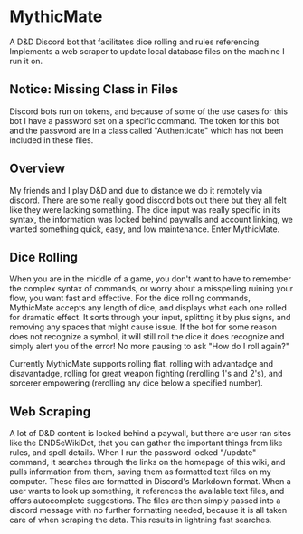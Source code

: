 # MythicMate
A D&amp;D Discord bot that facilitates dice rolling and rules referencing. Implements a web scraper to update local database files on the machine I run it on.

## Notice: Missing Class in Files
Discord bots run on tokens, and because of some of the use cases for this bot I have a password set on a specific command. The token for this bot and the password are in a class called "Authenticate" which has not been included in these files.

## Overview
My friends and I play D&amp;D and due to distance we do it remotely via discord. There are some really good discord bots out there but they all felt like they were lacking something. The dice input was really specific in its syntax, the information was locked behind paywalls and account linking, we wanted something quick, easy, and low maintenance. Enter MythicMate.

## Dice Rolling
When you are in the middle of a game, you don't want to have to remember the complex syntax of commands, or worry about a misspelling ruining your flow, you want fast and effective. For the dice rolling commands, MythicMate accepts any length of dice, and displays what each one rolled for dramatic effect. It sorts through your input, splitting it by plus signs, and removing any spaces that might cause issue. If the bot for some reason does not recognize a symbol, it will still roll the dice it does recognize and simply alert you of the error! No more pausing to ask "How do I roll again?"

Currently MythicMate supports rolling flat, rolling with advantadge and disavantadge, rolling for great weapon fighting (rerolling 1's and 2's), and sorcerer empowering (rerolling any dice below a specified number).

## Web Scraping
A lot of D&amp;D content is locked behind a paywall, but there are user ran sites like the DND5eWikiDot, that you can gather the important things from like rules, and spell details. When I run the password locked "/update" command, it searches through the links on the homepage of this wiki, and pulls information from them, saving them as formatted text files on my computer. These files are formatted in Discord's Markdown format. When a user wants to look up something, it references the available text files, and offers autocomplete suggestions. The files are then simply passed into a discord message with no further formatting needed, because it is all taken care of when scraping the data. This results in lightning fast searches.




